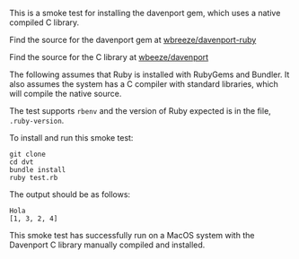 This is a smoke test for installing the davenport gem,
which uses a native compiled C library.

Find the source for the davenport gem at
[wbreeze/davenport-ruby](https://github.com/wbreeze/davenport-ruby)

Find the source for the C library at
[wbeeze/davenport](https://github.com/wbreeze/davenport)

The following assumes that Ruby is installed with RubyGems and Bundler.
It also assumes the system has a C compiler with standard libraries,
which will compile the native source.

The test supports `rbenv` and the version of Ruby expected is in the
file, `.ruby-version`.

To install and run this smoke test:

    git clone 
    cd dvt
    bundle install
    ruby test.rb

The output should be as follows:

    Hola
    [1, 3, 2, 4]

This smoke test has successfully run on a MacOS system with the Davenport
C library manually compiled and installed.
